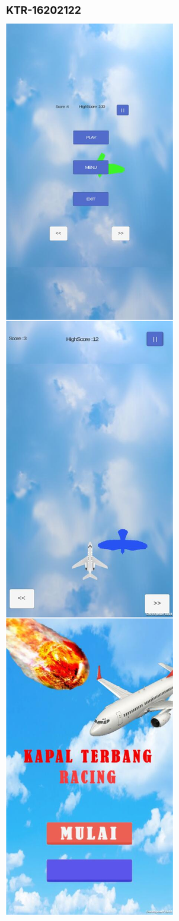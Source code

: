 # KTR-16202122
![Screenshot 1](https://github.com/haikalatth/KTR-16202122/blob/master/WhatsApp%20Image%202017-04-08%20at%2020.15.00.jpeg)
![Screenshot 2](https://github.com/haikalatth/KTR-16202122/blob/master/WhatsApp%20Image%202017-04-08%20at%2020.16.20%20(1).jpeg)
![Screenshot 3](https://github.com/haikalatth/KTR-16202122/blob/master/WhatsApp%20Image%202017-04-08%20at%2020.16.20.jpeg)

